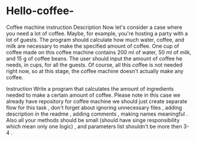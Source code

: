 # Hello-coffee-
Coffee machine instruction
Description
Now let's consider a case where you need a lot of coffee. Maybe, for example, you're hosting a party with a lot of guests. The program should calculate how much water, coffee, and milk are necessary to make the specified amount of coffee. One cup of coffee made on this coffee machine contains 200 ml of water, 50 ml of milk, and 15 g of coffee beans.
The user should input the amount of coffee he needs, in cups, for all the guests.
Of course, all this coffee is not needed right now, so at this stage, the coffee machine doesn't actually make any coffee.

Instruction
Write a program that calculates the amount of ingredients needed to make a certain amount of coffee.
Please note in this case we already have repository for coffee machine we should just create separate flow for this task , don't forget about ignoring unnecessary files , adding description in the readme , adding comments , making names meaningful . Also all your methods should be small (should have singe responsibility which mean only one logic) , and parameters list shouldn't be more then 3-4 . 
